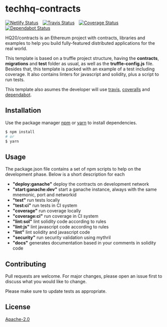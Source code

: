 # techhq-contracts
[![Netlify Status](https://api.netlify.com/api/v1/badges/13cb75c8-7d47-4cb9-808d-1657b46091c4/deploy-status)](https://app.netlify.com/sites/hq20-contracts/deploys)&emsp;[![Travis Status](https://travis-ci.com/HQ20/contracts.svg?branch=dev)](https://travis-ci.com/HQ20/contracts)&emsp;[![Coverage Status](https://coveralls.io/repos/github/HQ20/contracts/badge.svg?branch=dev)](https://coveralls.io/github/HQ20/contracts?branch=dev)&emsp;[![Dependabot Status](https://api.dependabot.com/badges/status?host=github&repo=HQ20/contracts)](https://dependabot.com)


HQ20/contracts is an Ethereum project with contracts, libraries and examples to help you build fully-featured distributed applications for the real world.

This template is based on a truffle project structure, having the **contracts**, **migrations** and **test** folder as usual, as well as the **truffle-config.js** file. Besides that, this template is packed with an example of a test including coverage. It also contains linters for javascript and solidity, plus a script to run tests.

This template also asumes the developer will use [travis](https://travis-ci.org/), [coveralls](https://coveralls.io/) and [dependabot](https://dependabot.com/).

## Installation

Use the package manager [npm](https://www.npmjs.com/) or [yarn](https://yarnpkg.com) to install dependencies.

```bash
$ npm install
# or
$ yarn
```

## Usage

The package.json file contains a set of npm scripts to help on the development phase. Below is a short description for each
* **"deploy:ganache"** deploy the contracts on development network
* **"start:ganache:dev"** start a ganache instance, always with the same mnemonic, port and networkid
* **"test"** run tests locally
* **"test:ci"** run tests in CI system
* **"coverage"** run coverage locally
* **"coverage:ci"** run coverage in CI system
* **"lint:sol"** lint solidity code according to rules
* **"lint:js"** lint javascript code according to rules
* **"lint"** lint solidity and javascript code
* **"security"** run security validation using mythril
* **"docs"** generates documentation based in your comments in solidity code

## Contributing
Pull requests are welcome. For major changes, please open an issue first to discuss what you would like to change.

Please make sure to update tests as appropriate.

## License
[Apache-2.0](LICENSE)
